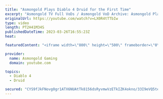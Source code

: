 ```yaml
---
title: "Asmongold Plays Diablo 4 Druid for the First Time"
excerpt: "Asmongold TV Full VoDs / Asmongold VoD Archive: Asmongold Plays Diablo IV Druid for the first Time going over all the ..."
originalUrl: https://youtube.com/watch?v=LX0R4tTTbIw
type: video
length: PT2H41M34S
publishedDateTime: 2023-03-26T16:55:23Z
heat: 

featuredContent: "<iframe width=\"800\" height=\"500\" frameborder=\"0\" src=\"https://www.youtube.com/embed/LX0R4tTTbIw\" allow=\"accelerometer; autoplay; encrypted-media; gyroscope; picture-in-picture\" allowfullscreen></iframe>"

provider:
  name: Asmongold Gaming
  domain: youtube.com

topics:
  - Diablo 4
  - Druid

secured: "CYS9fJkFNovg0gr1ATX6NUAtTk8156dsRyvmwVzETkIZK4okno/33I9eVQ5te38LWJNIcz2CWkz7US8kPmorD/85p/2GrjvSBJzY9sNH3PTemtseHo1DgKcsoxnZDE6rp86nBdRWrJQvPAWj442RtLbXghrbf6C7ZJEbx6EdvWvYrUoSUCelSW4w5+5zSrcc2zq+AZrsYUxDdGSdXO1KQ5fmrXwbUJfgrr6wgTE7lBirQz6Lahpuby3POz9mzJOH//3FbkXbOCwYiK1sXGUZpiE6pPDtZJ/O6SAL8dsRKZmt8TUCr2/DLZ6hm1+zuubMkKvmqPSfR3t5f/oA8mK53Wh7cl+aILncmT7k+RVnSTrAqKI2HzOaiW4yOWdElp69OjEbhUDDIva4c0S8qHHA2Twc3nwYtMqLxU8pP7Y5bPe+c0oWWCYWD5FAIL9dwopg;2UcclupO1Cs0QIieHb8NfA=="
---
```


